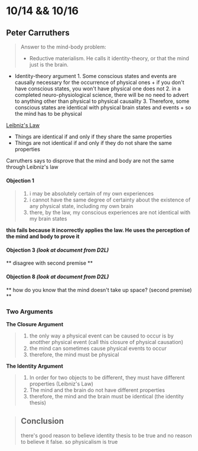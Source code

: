 # 10/14 && 10/16

## Peter Carruthers


>Answer  to the mind-body problem:
> - Reductive materialism. He calls it identity-theory, or that the mind just is the brain.

- Identity-theory argument
        1. Some conscious states and events are causally necessary for the occurrence of physical ones
                + if you don't have conscious states, you won't have physical one does not
        2. in a completed neuro-physiological science, there will be no need to advert to anything other than physical to physical causality 
        3. Therefore, some conscious states are identical with physical brain states and events
                + so the mind has to be physical

[Leibniz's Law](https://www.youtube.com/watch?v=TvxnQRzZYYs)
- Things are identical if and only if they share the same properties
- Things are not identical if and only if they do not share the same properties

Carruthers says to disprove that the mind and body are not the same through Leibniz's law

#### Objection 1
> 1. i may be absolutely certain of my own experiences
> 2. i cannot have the same degree of certainty about the existence of any physical state, including my own brain
> 3. there, by the law, my conscious experiences are not identical with my brain states

**this fails because it incorrectly applies the law. He uses the perception of the mind and body to prove it**

#### Objection 3 *(look at document from D2L)*
** disagree with second premise **

#### Objection 8 *(look at document from D2L)*
** how do you know that the mind doesn't take up space? (second premise) **

### Two Arguments
**The Closure Argument**
> 1. the only way a physical event can be caused to occur is by anotther physical event (call this closure of physical causation)
> 2. the mind can sometimes cause physical events to occur
> 3. therefore, the mind must be physical 

**The Identity Argument**
> 1. In order for two objects to be different, they must have different properties (Leibniz's Law)
> 2. The mind and the brain do not have different properties
> 3. therefore, the mind and the brain must be identical (the identity thesis)
> 

> ## Conclusion
>  there's good reason to believe identity thesis to be true and no reason to believe it false. so physicalism is true